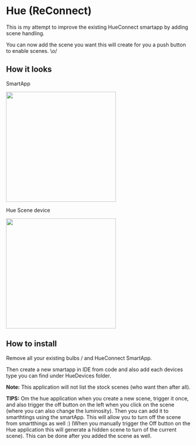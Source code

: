 # Hue (ReConnect)

This is my attempt to improve the existing HueConnect smartapp by adding scene handling.

You can now add the scene you want this will create for you a push button to enable scenes. \o/

## How it looks

SmartApp

<img src="https://dl.dropboxusercontent.com/u/2663552/Github/Smartthings/HueConnect/IMG_0774.jpg" width="300px">

Hue Scene device

<img src="https://dl.dropboxusercontent.com/u/2663552/Github/Smartthings/HueConnect/IMG_0776.jpg" width="300px">


## How to install

Remove all your existing bulbs / and HueConnect SmartApp.

Then create a new smartapp in IDE from code and also add each devices type you can find under HueDevices folder.

**Note:**
This application will not list the stock scenes (who want then after all).

**TIPS:**
Om the hue application when you create a new scene, trigger it once, and also trigger the off button on the left when you click on the scene (where you can also change the luminosity). Then you can add it to smarthtings using the smartApp. This will allow you to turn off the scene from smartthings as well :) (When you manually trigger the Off button on the Hue application this will generate a hidden scene to turn of the current scene). This can be done after you added the scene as well.
